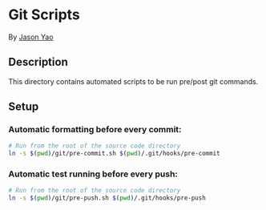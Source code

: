 # Git Scripts
By [Jason Yao](https://github.com/JasonYao/)

## Description
This directory contains automated scripts
to be run pre/post git commands.

## Setup
### Automatic formatting before every commit:
```sh
# Run from the root of the source code directory
ln -s $(pwd)/git/pre-commit.sh $(pwd)/.git/hooks/pre-commit
```

### Automatic test running before every push:
```sh
# Run from the root of the source code directory
ln -s $(pwd)/git/pre-push.sh $(pwd)/.git/hooks/pre-push
```
